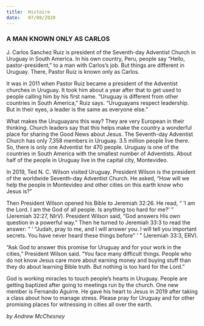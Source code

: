 ```yaml
---
title:  Histoire
date:   07/08/2020
---
```


### A MAN KNOWN ONLY AS CARLOS

J. Carlos Sanchez Ruiz is president of the Seventh-day Adventist Church in Uruguay in South America. In his own country, Peru, people say “Hello, pastor-president,” to a man with Carlos’s job. But things are different in Uruguay. There, Pastor Ruiz is known only as Carlos.

It was in 2011 when Pastor Ruiz became a president of the Adventist churches in Uruguay. It took him about a year after that to get used to people calling him by his first name. “Uruguay is different from other countries in South America,” Ruiz says. “Uruguayans respect leadership. But in their eyes, a leader is the same as everyone else.”

What makes the Uruguayans this way? They are very European in their thinking. Church leaders say that this helps make the country a wonderful place for sharing the Good News about Jesus. The Seventh-day Adventist Church has only 7,358 members in Uruguay. 3.5 million people live there. So, there is only one Adventist for 470 people. Uruguay is one of the countries in South America with the smallest number of Adventists. About half of the people in Uruguay live in the capital city, Montevideo.

In 2019, Ted N. C. Wilson visited Uruguay. President Wilson is the president of the worldwide Seventh-day Adventist Church. He asked, “How will we help the people in Montevideo and other cities on this earth know who Jesus is?”

Then President Wilson opened his Bible to Jeremiah 32:26. He read, “ ‘I am the Lord. I am the God of all people. Is anything too hard for me?’ ” (Jeremiah 32:27, NIrV). President Wilson said, “God answers His own question in a powerful way.” Then he turned to Jeremiah 33:3 to read the answer: “ ‘ “Judah, pray to me, and I will answer you. I will tell you important secrets. You have never heard these things before” ’ ” (Jeremiah 33:3, ERV).

“Ask God to answer this promise for Uruguay and for your work in the cities,” President Wilson said. “You face many difficult things. People who do not know Jesus care more about earning money and buying stuff than they do about learning Bible truth. But nothing is too hard for the Lord.”

God is working miracles to touch people’s hearts in Uruguay. People are getting baptized after going to meetings run by the church. One new member is Fernando Aguirre. He gave his heart to Jesus in 2019 after taking a class about how to manage stress. Please pray for Uruguay and for other promising places for witnessing in cities all over the earth.

_by Andrew McChesney_
